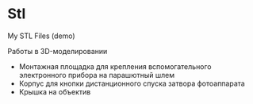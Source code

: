 # Stl
My STL Files (demo)

Работы в 3D-моделировании

 * Монтажная площадка для крепления вспомогательного электронного прибора на парашютный шлем
 * Корпус для кнопки дистанционного спуска затвора фотоаппарата
 * Крышка на объектив
 

